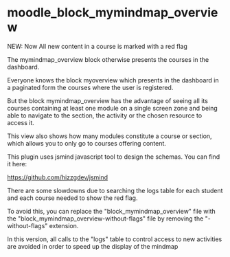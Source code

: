 # moodle_block_mymindmap_overview

NEW: Now All new content in a course is marked with a red flag

The mymindmap_overview block otherwise presents the courses in the dashboard. 

Everyone knows the block myoverview which presents in the dashboard in a paginated form the courses where the user is registered. 

But the block mymindmap_overview has the advantage of seeing all its courses containing at least one module on a single screen zone and being able to navigate to the section, the activity or the chosen resource to access it. 

This view also shows how many modules constitute a course or section, which allows you to only go to courses offering content.

This plugin uses jsmind javascript tool to design the schemas. You can find it here:

https://github.com/hizzgdev/jsmind

There are some slowdowns due to searching the logs table for each student and each course needed to show the red flag.

To avoid this, you can replace the "block_mymindmap_overview" file with the "block_mymindmap_overview-without-flags" file by removing the "-without-flags" extension.

In this version, all calls to the "logs" table to control access to new activities are avoided in order to speed up the display of the mindmap 
